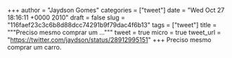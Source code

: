 
+++
author = "Jaydson Gomes"
categories = ["tweet"]
date = "Wed Oct 27 18:16:11 +0000 2010"
draft = false
slug = "116faef23c3c6b8d88dcc74291b9f79dac4f6b13"
tags = ["tweet"]
title = """Preciso mesmo comprar um ..."""
tweet = true
micro = true
tweet_url = "https://twitter.com/jaydson/status/28912995151"
+++
Preciso mesmo comprar um carro.
